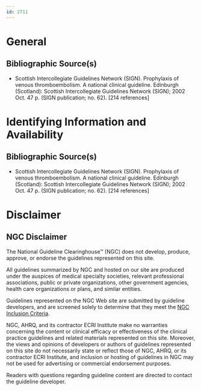 ```yaml
---
id: 2711
---
```


# General

## Bibliographic Source(s)

- Scottish Intercollegiate Guidelines Network (SIGN). Prophylaxis of venous thromboembolism. A national clinical guideline. Edinburgh (Scotland): Scottish Intercollegiate Guidelines Network (SIGN); 2002 Oct. 47 p. (SIGN publication; no. 62). [214 references]

# Identifying Information and Availability

## Bibliographic Source(s)

- Scottish Intercollegiate Guidelines Network (SIGN). Prophylaxis of venous thromboembolism. A national clinical guideline. Edinburgh (Scotland): Scottish Intercollegiate Guidelines Network (SIGN); 2002 Oct. 47 p. (SIGN publication; no. 62). [214 references]

# Disclaimer

## NGC Disclaimer

The National Guideline Clearinghouse™ (NGC) does not develop, produce, approve, or endorse the guidelines represented on this site.

All guidelines summarized by NGC and hosted on our site are produced under the auspices of medical specialty societies, relevant professional associations, public or private organizations, other government agencies, health care organizations or plans, and similar entities.

Guidelines represented on the NGC Web site are submitted by guideline developers, and are screened solely to determine that they meet the [NGC Inclusion Criteria](/help-and-about/summaries/inclusion-criteria).

NGC, AHRQ, and its contractor ECRI Institute make no warranties concerning the content or clinical efficacy or effectiveness of the clinical practice guidelines and related materials represented on this site. Moreover, the views and opinions of developers or authors of guidelines represented on this site do not necessarily state or reflect those of NGC, AHRQ, or its contractor ECRI Institute, and inclusion or hosting of guidelines in NGC may not be used for advertising or commercial endorsement purposes.

Readers with questions regarding guideline content are directed to contact the guideline developer.

